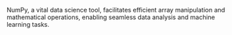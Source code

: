 NumPy, a vital data science tool, facilitates efficient array manipulation and mathematical operations, enabling seamless data analysis and machine learning tasks.
